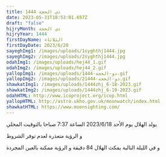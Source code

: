```yaml
---
title: ذي الحجة 1444
date: 2023-05-31T18:53:01.657Z
draft: "false"
hijryMonth: ذي الحجة
hijryYear: 1444
firstDayName: الثلاثاء
firstDayDate: 2023/6/20
sayeghImg1: /images/uploads/1syghthj1444.jpg
sayeghImg2: /images/uploads/2syghthj1444.jpg
odahImg1: /images/uploads/hej44_1.gif
odahImg2: /images/uploads/hej44_2.gif
yallopImg1: /images/uploads/ذو-الحجة-1444.gif
yallopImg2: /images/uploads/2ذو-الحجة-1444.gif
shawkatImg1: /images/uploads/1444zhj_6-18-2023.gif
shawkatImg2: /images/uploads/1444zhj_6-19-2023.gif
odahHTML: http://www.icoproject.org/icop.html
yallopHTML: http://astro.ukho.gov.uk/moonwatch/index.html
shawkatHTML: https://www.moonsighting.com/
---
```

يولد الهلال يوم الأحد 2023/6/18 الساعة 7:37 صباحا بالتوقيت المحلي

و﻿ الرؤية متعذرة لعدم توفر الشروط

و﻿ في الليلة التالية يمكث الهلال 84 دقيقة و الرؤية ممكنة بالعين المجردة